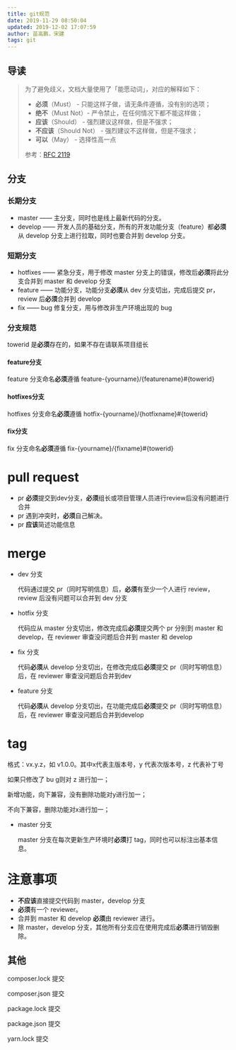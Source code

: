 ```yaml
---
title: git规范
date: 2019-11-29 08:50:04
updated: 2019-12-02 17:07:59
author: 苗高鹏，宋建
tags: git
---
```


## 导读

> 为了避免歧义，文档大量使用了「能愿动词」，对应的解释如下：
>
> - **必须**（Must） - 只能这样子做，请无条件遵循，没有别的选项；
> - **绝不**（Must Not）- 严令禁止，在任何情况下都不能这样做；
> - **应该**（Should） - 强烈建议这样做，但是不强求；
> - **不应该**（Should Not） - 强烈建议不这样做，但是不强求；
> - **可以**（May） - 选择性高一点
>
> 参考：[RFC 2119](https://www.ietf.org/rfc/rfc2119.txt)



## 分支

### 长期分支

- master —— 主分支，同时也是线上最新代码的分支。
- develop —— 开发人员的基础分支，所有的开发功能分支（feature）都**必须**从 develop 分支上进行拉取，同时也要合并到 develop 分支。



### 短期分支

- hotfixes —— 紧急分支，用于修改 master 分支上的错误，修改后**必须**将此分支合并到 master 和 develop 分支
- feature —— 功能分支，功能分支**必须**从 dev 分支切出，完成后提交 pr，review 后**必须**合并到 develop
- fix —— bug 修复分支，用与修改非生产环境出现的 bug





### 分支规范

towerid 是**必须**存在的，如果不存在请联系项目组长

#### feature分支

feature 分支命名**必须**遵循 feature-{yourname}/{featurename}#{towerid}

#### hotfixes分支

hotfixes 分支命名**必须**遵循 hotfix-{yourname}/{hotfixname}#{towerid}

#### fix分支

fix 分支命名**必须**遵循 fix-{yourname}/{fixname}#{towerid}



# pull request

- pr **必须**提交到dev分支，**必须**组长或项目管理人员进行review后没有问题进行合并
- pr 遇到冲突时，**必须**自己解决。
- pr **应该**简述功能信息



# merge

- dev 分支

  代码通过提交 pr（同时写明信息）后，**必须**有至少一个人进行 review，review 后没有问题可以合并到 dev 分支

- hotfix 分支

  代码应从 master 分支切出，修改完成后**必须**提交两个 pr 分别到 master 和 develop，在 reviewer 审查没问题后合并到 master 和 develop

- fix 分支

  代码**必须**从 develop 分支切出，在修改完成后**必须**提交 pr（同时写明信息）后，在 reviewer 审查没问题后合并到dev

- feature 分支

  代码**必须**从 develop 分支切出，在功能完成后**必须**提交 pr（同时写明信息）后，在 reviewer 审查没问题后合并到develop

  


# tag

格式：vx.y.z，如 v1.0.0。其中x代表主版本号，y 代表次版本号，z 代表补丁号

如果只修改了 bu g则对 z 进行加一；

新增功能，向下兼容，没有删除功能对y进行加一；

不向下兼容，删除功能对x进行加一；

- master 分支

  master 分支在每次更新生产环境时**必须**打 tag，同时也可以标注出基本信息。
	
	



# 注意事项

- **不应该**直接提交代码到 master，develop 分支
- **必须**有一个 reviewer。
- 合并到 master 和 develop **必须**由 reviewer 进行。
- 除 master，develop 分支，其他所有分支应在使用完成后**必须**进行销毁删除。



## 其他

composer.lock 提交

composer.json 提交





package.lock 提交

package.json 提交

yarn.lock 提交



